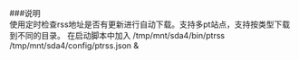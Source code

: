 ###说明  
使用定时检查rss地址是否有更新进行自动下载。支持多pt站点，支持按类型下载到不同的目录。
在启动脚本中加入
/tmp/mnt/sda4/bin/ptrss /tmp/mnt/sda4/config/ptrss.json &